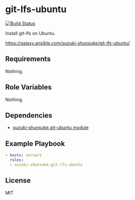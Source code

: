 git-lfs-ubuntu
===============

[![Build Status](https://travis-ci.org/suzuki-shunsuke/ansible-git-lfs-ubuntu.svg?branch=master)](https://travis-ci.org/suzuki-shunsuke/ansible-git-lfs-ubuntu)

Install git-lfs on Ubuntu.

https://galaxy.ansible.com/suzuki-shunsuke/git-lfs-ubuntu/

Requirements
------------

Nothing.

Role Variables
--------------

Nothing.

Dependencies
------------

* [suzuki-shunsuke.git-ubuntu module](https://galaxy.ansible.com/suzuki-shunsuke/git-ubuntu/)

Example Playbook
----------------

```yaml
- hosts: servers
  roles:
  - suzuki-shunsuke.git-lfs-ubuntu
```

License
-------

MIT
